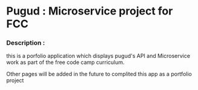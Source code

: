 
# Pugud : Microservice project for FCC

### Description : 
this is a porfolio application which displays pugud's API and Microservice work as part of the free code camp curriculum.

Other pages will be added in the future to complited this app as a portfolio  project